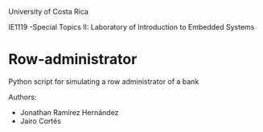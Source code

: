 University of Costa Rica

IE1119 -Special Topics II: Laboratory of Introduction to
Embedded Systems

# Row-administrator
Python script for simulating a row administrator of a bank

Authors:
<ul>
  <li> Jonathan Ramírez Hernández
  <li> Jairo Cortés
</ul>
  

